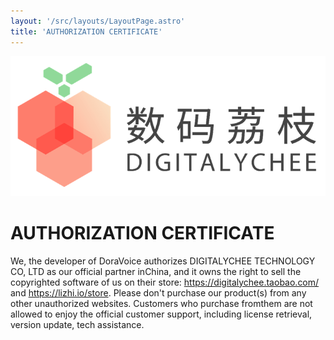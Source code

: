 ```yaml
---
layout: '/src/layouts/LayoutPage.astro'
title: 'AUTHORIZATION CERTIFICATE'
---
```


![alt 荔枝数码Logo](../../assets/lizhishuma.png)

# AUTHORIZATION CERTIFICATE
We, the developer of DoraVoice authorizes DIGITALYCHEE TECHNOLOGY CO, LTD as our official partner inChina, and it owns the right to sell the copyrighted software of us on their store:
https://digitalychee.taobao.com/ and https://lizhi.io/store.
Please don't purchase our product(s) from any other unauthorized websites. Customers who purchase fromthem are not allowed to enjoy the official customer support, including license retrieval, version update, tech assistance.